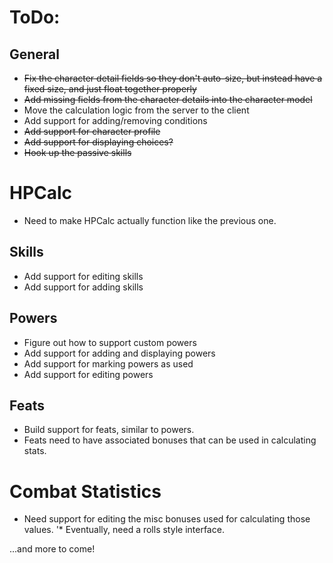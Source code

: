 # ToDo:

## General
* ~~Fix the character detail fields so they don't auto-size, but instead have a fixed size, and just float together properly~~
* ~~Add missing fields from the character details into the character model~~
* Move the calculation logic from the server to the client
* Add support for adding/removing conditions
* ~~Add support for character profile~~
* ~~Add support for displaying choices?~~
* ~~Hook up the passive skills~~

# HPCalc
* Need to make HPCalc actually function like the previous one.

## Skills
* Add support for editing skills
* Add support for adding skills

## Powers
* Figure out how to support custom powers
* Add support for adding and displaying powers
* Add support for marking powers as used
* Add support for editing powers

## Feats
* Build support for feats, similar to powers.
* Feats need to have associated bonuses that can be used in calculating stats.

# Combat Statistics
* Need support for editing the misc bonuses used for calculating those values.
'* Eventually, need a rolls style interface.

...and more to come!
